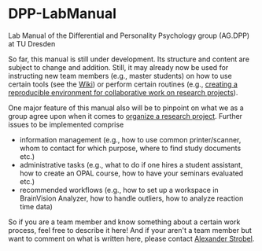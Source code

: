# DPP-LabManual

Lab Manual of the Differential and Personality Psychology group (AG.DPP) at TU Dresden

So far, this manual is still under development. Its structure and content are subject to change and addition. Still, it may already now be used for instructing new team members (e.g., master students) on how to use certain tools (see the [Wiki](https://github.com/alex-strobel/DPP-LabManual/wiki)) or perform certain routines (e.g., [creating a reproducible environment for collaborative work on research projects](https://github.com/alex-strobel/DPP-LabManual/blob/main/Routines/GitHub-and-renv-long.md)). 

One major feature of this manual also will be to pinpoint on what we as a group agree upon when it comes to [organize a research project](https://github.com/alex-strobel/DPP-LabManual/blob/main/Manual/Research-projects.md). Further issues to be implemented comprise 

- information management (e.g., how to use common printer/scanner, whom to contact for which purpose, where to find study documents etc.)
- administrative tasks (e.g., what to do if one hires a student assistant, how to create an OPAL course, how to have your seminars evaluated etc.)
- recommended workflows (e.g., how to set up a workspace in BrainVision Analyzer, how to handle outliers, how to analyze reaction time data)

So if you are a team member and know something about a certain work process, feel free to describe it here! And if your aren't a team member but want to comment on what is written here, please contact [Alexander Strobel](mailto:alexander.strobel@tu-dresden.de). 
